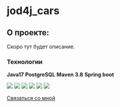 # jod4j_cars
## О проекте:

Скоро тут будет описание.

### Технологии

__Java17__
__PostgreSQL__
__Maven 3.8__
__Spring boot__

![](https://img.shields.io/badge/Spring%20Boot-green) ![](https://img.shields.io/badge/Thymeleaf-green)
![](https://img.shields.io/badge/Bootstrap-violet) ![](https://img.shields.io/badge/Liquibase-red)
![](https://img.shields.io/badge/Sql2o-blue) ![](https://img.shields.io/badge/PostgreSQL-blue)

[Связаться со мной](https://t.me/BeerMaster93)